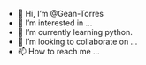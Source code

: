 - 👋 Hi, I’m @Gean-Torres
- 👀 I’m interested in ...
- 🌱 I’m currently learning python.
- 💞️ I’m looking to collaborate on ...
- 📫 How to reach me ...

<!---
Gean-Torres/Gean-Torres is a ✨ special ✨ repository because its `README.md` (this file) appears on your GitHub profile.
You can click the Preview link to take a look at your changes.
--->
